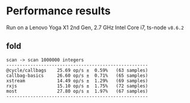 # Performance results

Run on a Lenovo Yoga X1 2nd Gen, 2.7 GHz Intel Core i7, ts-node `v8.6.2`

## fold

```
scan -> scan 1000000 integers
-----------------------------------------------------
@cycle/callbags    25.69 op/s ±  0.59%   (63 samples)
callbag-basics     26.60 op/s ±  0.71%   (65 samples)
xstream            14.49 op/s ±  1.29%   (69 samples)
rxjs               15.10 op/s ±  1.75%   (72 samples)
most               27.80 op/s ±  1.97%   (67 samples)
-----------------------------------------------------
```
